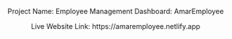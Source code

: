 <div align="center">
  <p>Project Name: Employee Management Dashboard: AmarEmployee</p>
  <P>Live Website Link: https://amaremployee.netlify.app  </P>
</div>
